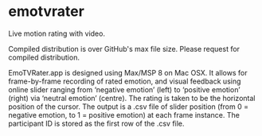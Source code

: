 # emotvrater
Live motion rating with video. 

Compiled distribution is over GitHub's max file size. Please request for compiled distribution.

EmoTVRater.app is designed using Max/MSP 8 on Mac OSX. It allows for frame-by-frame recording of rated emotion, and visual feedback using online slider ranging from ‘negative emotion’ (left) to ‘positive emotion’ (right) via ‘neutral emotion’ (centre). The rating is taken to be the horizontal position of the cursor. The output is a .csv file of slider position (from 0 = negative emotion, to 1 = positive emotion) at each frame instance. The participant ID is stored as the first row of the .csv file. 
